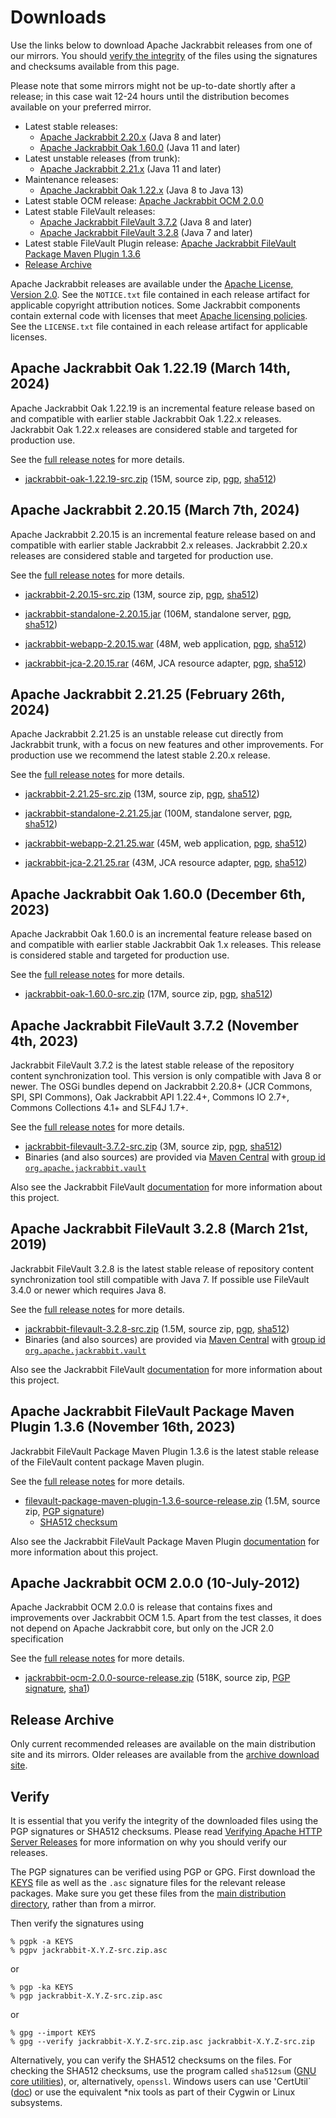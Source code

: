<!--
   Licensed to the Apache Software Foundation (ASF) under one or more
   contributor license agreements.  See the NOTICE file distributed with
   this work for additional information regarding copyright ownership.
   The ASF licenses this file to You under the Apache License, Version 2.0
   (the "License"); you may not use this file except in compliance with
   the License.  You may obtain a copy of the License at

       https://www.apache.org/licenses/LICENSE-2.0

   Unless required by applicable law or agreed to in writing, software
   distributed under the License is distributed on an "AS IS" BASIS,
   WITHOUT WARRANTIES OR CONDITIONS OF ANY KIND, either express or implied.
   See the License for the specific language governing permissions and
   limitations under the License.
-->

Downloads
=========

Use the links below to download Apache Jackrabbit releases from one of our
mirrors. You should [verify the integrity](#verify) of the files using
the signatures and checksums available from this page.

Please note that some mirrors might not be up-to-date shortly after a
release; in this case wait 12-24 hours until the distribution becomes available
on your preferred mirror.

* Latest stable releases:
    * [Apache Jackrabbit 2.20.x](#v2.20) (Java 8 and later)
    * [Apache Jackrabbit Oak 1.60.0](#latest) (Java 11 and later)
* Latest unstable releases (from trunk):
    * [Apache Jackrabbit 2.21.x](#v2.21) (Java 11 and later)
* Maintenance releases:
    * [Apache Jackrabbit Oak 1.22.x](#oak1.22) (Java 8 to Java 13)
* Latest stable OCM release: [Apache Jackrabbit OCM 2.0.0](#ocm)
* Latest stable FileVault releases:
    * [Apache Jackrabbit FileVault 3.7.2](#vlt) (Java 8 and later)
    * [Apache Jackrabbit FileVault 3.2.8](#vltjava7) (Java 7 and later)
* Latest stable FileVault Plugin release: [Apache Jackrabbit FileVault Package Maven Plugin 1.3.6](#vltplg)
* [Release Archive](#archive)

Apache Jackrabbit releases are available under the [Apache License, Version 2.0](https://www.apache.org/licenses/LICENSE-2.0).
See the `NOTICE.txt` file contained in each release artifact for applicable copyright attribution notices.
Some Jackrabbit components contain external code with licenses that meet [Apache licensing policies](https://www.apache.org/legal/resolved.html).
See the `LICENSE.txt` file contained in each release artifact for applicable licenses.




<a class='anchor' name='oak1.22'></a>
Apache Jackrabbit Oak 1.22.19 (March 14th, 2024)
------------------------------------------------
Apache Jackrabbit Oak 1.22.19 is an incremental feature release based on
and compatible with earlier stable Jackrabbit Oak 1.22.x
releases. Jackrabbit Oak 1.22.x releases are considered stable and
targeted for production use.

See the [full release notes](https://downloads.apache.org/jackrabbit/oak/1.22.19/RELEASE-NOTES.txt) for more details.

* [jackrabbit-oak-1.22.19-src.zip](https://www.apache.org/dyn/closer.lua/jackrabbit/oak/1.22.19/jackrabbit-oak-1.22.19-src.zip)
    (15M, source zip, [pgp](https://downloads.apache.org/jackrabbit/oak/1.22.19/jackrabbit-oak-1.22.19-src.zip.asc), [sha512](https://downloads.apache.org/jackrabbit/oak/1.22.19/jackrabbit-oak-1.22.19-src.zip.sha512))




<a class='anchor' name='v2.20'></a>
Apache Jackrabbit 2.20.15 (March 7th, 2024)
-------------------------------------------
Apache Jackrabbit 2.20.15 is an incremental feature release based on
and compatible with earlier stable Jackrabbit 2.x releases. Jackrabbit
2.20.x releases are considered stable and targeted for production use.

See the [full release notes](https://downloads.apache.org/jackrabbit/2.20.15/RELEASE-NOTES.txt) for more details.

* [jackrabbit-2.20.15-src.zip](https://www.apache.org/dyn/closer.lua/jackrabbit/2.20.15/jackrabbit-2.20.15-src.zip)
    (13M, source zip, [pgp](https://downloads.apache.org/jackrabbit/2.20.15/jackrabbit-2.20.15-src.zip.asc), [sha512](https://downloads.apache.org/jackrabbit/2.20.15/jackrabbit-2.20.15-src.zip.sha512))

* [jackrabbit-standalone-2.20.15.jar](https://www.apache.org/dyn/closer.lua/jackrabbit/2.20.15/jackrabbit-standalone-2.20.15.jar)
    (106M, standalone server, [pgp](https://downloads.apache.org/jackrabbit/2.20.15/jackrabbit-standalone-2.20.15.jar.asc), [sha512](https://downloads.apache.org/jackrabbit/2.20.15/jackrabbit-standalone-2.20.15.jar.sha512))

* [jackrabbit-webapp-2.20.15.war](https://www.apache.org/dyn/closer.lua/jackrabbit/2.20.15/jackrabbit-webapp-2.20.15.war)
    (48M, web application, [pgp](https://downloads.apache.org/jackrabbit/2.20.15/jackrabbit-webapp-2.20.15.war.asc), [sha512](https://downloads.apache.org/jackrabbit/2.20.15/jackrabbit-webapp-2.20.15.war.sha512))

* [jackrabbit-jca-2.20.15.rar](https://www.apache.org/dyn/closer.lua/jackrabbit/2.20.15/jackrabbit-jca-2.20.15.rar)
    (46M, JCA resource adapter, [pgp](https://downloads.apache.org/jackrabbit/2.20.15/jackrabbit-jca-2.20.15.rar.asc), [sha512](https://downloads.apache.org/jackrabbit/2.20.15/jackrabbit-jca-2.20.15.rar.sha512))




<a class='anchor' name='v2.21'></a>
Apache Jackrabbit 2.21.25 (February 26th, 2024)
-----------------------------------------------
Apache Jackrabbit 2.21.25 is an unstable release cut directly from
Jackrabbit trunk, with a focus on new features and other
improvements. For production use we recommend the latest stable 2.20.x
release.

See the [full release notes](https://downloads.apache.org/jackrabbit/2.21.25/RELEASE-NOTES.txt) for more details.

* [jackrabbit-2.21.25-src.zip](https://www.apache.org/dyn/closer.lua/jackrabbit/2.21.25/jackrabbit-2.21.25-src.zip)
    (13M, source zip, [pgp](https://downloads.apache.org/jackrabbit/2.21.25/jackrabbit-2.21.25-src.zip.asc), [sha512](https://downloads.apache.org/jackrabbit/2.21.25/jackrabbit-2.21.25-src.zip.sha512))

* [jackrabbit-standalone-2.21.25.jar](https://www.apache.org/dyn/closer.lua/jackrabbit/2.21.25/jackrabbit-standalone-2.21.25.jar)
    (100M, standalone server, [pgp](https://downloads.apache.org/jackrabbit/2.21.25/jackrabbit-standalone-2.21.25.jar.asc), [sha512](https://downloads.apache.org/jackrabbit/2.21.25/jackrabbit-standalone-2.21.25.jar.sha512))

* [jackrabbit-webapp-2.21.25.war](https://www.apache.org/dyn/closer.lua/jackrabbit/2.21.25/jackrabbit-webapp-2.21.25.war)
    (45M, web application, [pgp](https://downloads.apache.org/jackrabbit/2.21.25/jackrabbit-webapp-2.21.25.war.asc), [sha512](https://downloads.apache.org/jackrabbit/2.21.25/jackrabbit-webapp-2.21.25.war.sha512))

* [jackrabbit-jca-2.21.25.rar](https://www.apache.org/dyn/closer.lua/jackrabbit/2.21.25/jackrabbit-jca-2.21.25.rar)
    (43M, JCA resource adapter, [pgp](https://downloads.apache.org/jackrabbit/2.21.25/jackrabbit-jca-2.21.25.rar.asc), [sha512](https://downloads.apache.org/jackrabbit/2.21.25/jackrabbit-jca-2.21.25.rar.sha512))
  



<a class='anchor' name='latest'></a>
Apache Jackrabbit Oak 1.60.0 (December 6th, 2023)
-------------------------------------------------
Apache Jackrabbit Oak 1.60.0 is an incremental feature release based
on and compatible with earlier stable Jackrabbit Oak 1.x
releases. This release is considered stable and targeted for
production use.

See the [full release notes](https://downloads.apache.org/jackrabbit/oak/1.60.0/RELEASE-NOTES.txt) for more details.

* [jackrabbit-oak-1.60.0-src.zip](https://www.apache.org/dyn/closer.lua/jackrabbit/oak/1.60.0/jackrabbit-oak-1.60.0-src.zip)
    (17M, source zip, [pgp](https://downloads.apache.org/jackrabbit/oak/1.60.0/jackrabbit-oak-1.60.0-src.zip.asc), [sha512](https://downloads.apache.org/jackrabbit/oak/1.60.0/jackrabbit-oak-1.60.0-src.zip.sha512))




<a class='anchor' name='vlt'></a>
Apache Jackrabbit FileVault 3.7.2 (November 4th, 2023)
------------------------------------------------------
Jackrabbit FileVault 3.7.2 is the latest stable release of the repository content synchronization tool. This version is only compatible with Java 8 or newer. The OSGi bundles depend on Jackrabbit 2.20.8+ (JCR Commons, SPI, SPI Commons), Oak Jackrabbit API 1.22.4+, Commons IO 2.7+, Commons Collections 4.1+ and SLF4J 1.7+.

See the [full release notes](https://downloads.apache.org/jackrabbit/filevault/3.7.2/RELEASE-NOTES.txt) for more details.

* [jackrabbit-filevault-3.7.2-src.zip](https://www.apache.org/dyn/closer.lua/jackrabbit/filevault/3.7.2/jackrabbit-filevault-3.7.2-src.zip)
    (3M, source zip, [pgp](https://downloads.apache.org/jackrabbit/filevault/3.7.2/jackrabbit-filevault-3.7.2-src.zip.asc), [sha512](https://downloads.apache.org/jackrabbit/filevault/3.7.2/jackrabbit-filevault-3.7.2-src.zip.sha512))
* Binaries (and also sources) are provided via [Maven Central](https://central.sonatype.org/) with [group id `org.apache.jackrabbit.vault`](https://repo1.maven.org/maven2/org/apache/jackrabbit/vault/)

Also see the Jackrabbit FileVault [documentation](/filevault/index.html) for more information about this project.




<a class='anchor' name='vltjava7'></a>
Apache Jackrabbit FileVault 3.2.8 (March 21st, 2019)
--------------------------------------------------
Jackrabbit FileVault 3.2.8 is the latest stable release of repository content synchronization tool still compatible with Java 7. If possible use FileVault 3.4.0 or newer which requires Java 8.

See the [full release notes](https://downloads.apache.org/jackrabbit/filevault/3.2.8/RELEASE-NOTES.txt) for more details.

* [jackrabbit-filevault-3.2.8-src.zip](https://www.apache.org/dyn/closer.lua/jackrabbit/filevault/3.2.8/jackrabbit-filevault-3.2.8-src.zip)
    (1.5M, source zip, [pgp](https://downloads.apache.org/jackrabbit/filevault/3.2.8/jackrabbit-filevault-3.2.8-src.zip.asc), [sha512](https://downloads.apache.org/jackrabbit/filevault/3.2.8/jackrabbit-filevault-3.2.8-src.zip.sha512))
* Binaries (and also sources) are provided via [Maven Central](https://central.sonatype.org/) with [group id `org.apache.jackrabbit.vault`](https://repo1.maven.org/maven2/org/apache/jackrabbit/vault/)

Also see the Jackrabbit FileVault [documentation](/filevault/index.html) for more information about this project.




<a class='anchor' name='vltplg'></a>
Apache Jackrabbit FileVault Package Maven Plugin 1.3.6 (November 16th, 2023)
------------------------------------------------------------------------
Jackrabbit FileVault Package Maven Plugin 1.3.6 is the latest stable release of the FileVault content package Maven plugin.

See the [full release notes](https://downloads.apache.org/jackrabbit/filevault-package-maven-plugin/1.3.6/RELEASE-NOTES.md) for more details.

* [filevault-package-maven-plugin-1.3.6-source-release.zip](https://www.apache.org/dyn/closer.lua/jackrabbit/filevault-package-maven-plugin/1.3.6/filevault-package-maven-plugin-1.3.6-source-release.zip)
    (1.5M, source zip, [PGP signature](https://downloads.apache.org/jackrabbit/filevault-package-maven-plugin/1.3.6/filevault-package-maven-plugin-1.3.6-source-release.zip.asc))
    * [SHA512 checksum](https://downloads.apache.org/jackrabbit/filevault-package-maven-plugin/1.3.6/filevault-package-maven-plugin-1.3.6-source-release.zip.sha512)

Also see the Jackrabbit FileVault Package Maven Plugin [documentation](/filevault-package-maven-plugin/index.html) for more information about this project.




<a class='anchor' name='ocm'></a>
Apache Jackrabbit OCM 2.0.0 (10-July-2012)
------------------------------------------
Apache Jackrabbit OCM 2.0.0  is release that contains fixes and improvements over Jackrabbit OCM 1.5.
Apart from the test classes, it does not depend on Apache Jackrabbit core, but only on the JCR 2.0 specification

See the [full release notes](https://downloads.apache.org/jackrabbit/ocm/2.0.0/RELEASE-NOTES.txt) for more details.

* [jackrabbit-ocm-2.0.0-source-release.zip](https://www.apache.org/dyn/closer.lua/jackrabbit/ocm/2.0.0/jackrabbit-ocm-2.0.0-source-release.zip)
    (518K, source zip, [PGP signature](https://downloads.apache.org/jackrabbit/ocm/2.0.0/jackrabbit-ocm-2.0.0-source-release.zip.asc), [sha1](https://downloads.apache.org/jackrabbit/ocm/2.0.0/jackrabbit-ocm-2.0.0-source-release.zip.sha1))


<a class='anchor' name='archive'></a>
Release Archive
---------------
Only current recommended releases are available on the main distribution
site and its mirrors. Older releases are available from the [archive download site](http://archive.apache.org/dist/jackrabbit/).


<a class='anchor' name='verify'></a>
Verify
------

It is essential that you verify the integrity of the downloaded files using the PGP signatures or SHA512 checksums.
Please read [Verifying Apache HTTP Server Releases](http://httpd.apache.org/dev/verification.html) for more information
on why you should verify our releases.

The PGP signatures can be verified using PGP or GPG. First download the [KEYS](https://downloads.apache.org/jackrabbit/KEYS)
file as well as the `.asc` signature files for the relevant release packages. Make sure you get these files from
the [main distribution directory](https://downloads.apache.org/jackrabbit/), rather than from a mirror.

Then verify the signatures using

    % pgpk -a KEYS
    % pgpv jackrabbit-X.Y.Z-src.zip.asc

or

    % pgp -ka KEYS
    % pgp jackrabbit-X.Y.Z-src.zip.asc

or

    % gpg --import KEYS
    % gpg --verify jackrabbit-X.Y.Z-src.zip.asc jackrabbit-X.Y.Z-src.zip


Alternatively, you can verify the SHA512 checksums on the files. For checking the SHA512 checksums, use the program
called `sha512sum` ([GNU core utilities](http://www.gnu.org/software/coreutils/)), or, alternatively, `openssl`.
Windows users can use 'CertUtil` ([doc](https://docs.microsoft.com/en-us/windows-server/administration/windows-commands/certutil))
or use the equivalent *nix tools as part of their Cygwin or Linux subsystems.
